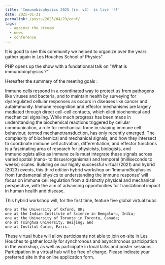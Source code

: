 ```yaml
---
title: 'Immunobiophysics 2025 (ie. v3)  is live !!!'
date: 2025-01-31
permalink: /posts/2025/04/29/conf/
tags:
  - against the stream
  - news
  - conference
---
```


It is good to see this community we helped to organize over the years gather again in Les Houches School of Physics"

PHP opens up the show with a fundationnal talk on "What is immunobiophysics ?"

Hereafter the summary of the meeting goals :

Immune cells respond in a coordinated way to protect us from pathogens like viruses and bacteria, and to maintain health by surveying for dysregulated cellular responses as occurs in diseases like cancer and autoimmunity. Immune recognition and effector mechanisms are largely mediated through direct cell-cell contacts, which elicit biochemical and mechanical signaling. While much progress has been made in understanding the biochemical reactions triggered by cellular communication, a role for mechanical force in shaping immune cell behaviour, termed mechanotransduction, has only recently emerged. The complexity of biochemical and mechanical signals, and how they intersect to coordinate immune cell activation, differentiation, and effector functions is a fascinating area of research for physicists, biologists, and immunologists alike as immune cells must integrate these signals across varied spatial (nano- to tissue/organismal) and temporal (milliseconds to weeks) scales. Building on our highly successful virtual (2021) and hybrid (2023) events, this third edition hybrid workshop on ‘ImmunoBiophysics: from fundamental physics to understanding the immune response’ will focus on immune cell regulation from a distinctly physical and mechanical perspective, with the aim of advancing opportunities for translational impact in human health and disease.

This hybrid workshop will, for the first time, feature five global virtual hubs:

    One at The University of Oxford, UK;
    one at the Indian Institute of Science in Bengaluru, India;
    one at the University of Toronto in Toronto, Canada;
    one at Tsinghua University, Beijing; and
    one at Institut Curie, Paris.

These virtual hubs will allow participants not able to join on-site in Les Houches to gather locally for synchronous and asynchronous participation in the workshop, as well as participate in local talks and poster sessions. Participation in a virtual hub will be free of charge. Please indicate your preferred site in the online application form.